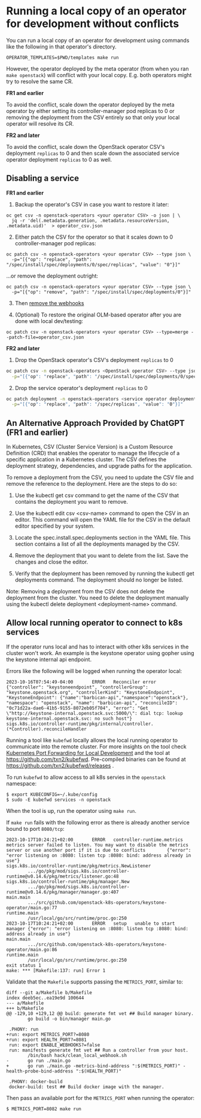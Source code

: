 # Running a local copy of an operator for development without conflicts

You can run a local copy of an operator for development using commands
like the following in that operator's directory.
```
OPERATOR_TEMPLATES=$PWD/templates make run
```
However, the operator deployed by the meta operator (from when you
ran `make openstack`) will conflict with your local copy. E.g. both
operators might try to resolve the same CR.

**FR1 and earlier**

To avoid the conflict, scale down the operator deployed by the meta
operator by either setting its controller-manager pod replicas to 0
or removing the deployment from the CSV entirely so that only your
local operator will resolve its CR.

**FR2 and later**

To avoid the conflict, scale down the OpenStack operator CSV's deployment
`replicas` to 0 and then scale down the associated service operator deployment
`replicas` to 0 as well.

## Disabling a service

**FR1 and earlier**

1. Backup the operator's CSV in case you want to restore it later:

```
oc get csv -n openstack-operators <your operator CSV> -o json | \
  jq -r 'del(.metadata.generation, .metadata.resourceVersion, .metadata.uid)'  > operator_csv.json
```

2. Either patch the CSV for the operator so that it scales down to 0 controller-manager pod replicas:

```
oc patch csv -n openstack-operators <your operator CSV> --type json \
  -p="[{"op": "replace", "path": "/spec/install/spec/deployments/0/spec/replicas", "value": "0"}]"
```

...or remove the deployment outright:

```
oc patch csv -n openstack-operators <your operator CSV> --type json \
  -p="[{"op": "remove", "path": "/spec/install/spec/deployments/0"}]"
```

3. Then [remove the webhooks](https://github.com/openstack-k8s-operators/docs/blob/main/webhooks.md#disabling-webhooks)

4. (Optional) To restore the original OLM-based operator after you are done with local dev/testing:

```
oc patch csv -n openstack-operators <your operator CSV> --type=merge --patch-file=operator_csv.json
```

**FR2 and later**

1. Drop the OpenStack operator's CSV's deployment `replicas` to 0

```bash
oc patch csv -n openstack-operators <OpenStack operator CSV> --type json \
  -p="[{"op": "replace", "path": "/spec/install/spec/deployments/0/spec/replicas", "value": "0"}]"
```

2. Drop the service operator's deployment `replicas` to 0

```bash
oc patch deployment -n openstack-operators <service operator deployment> --type json \
  -p="[{"op": "replace", "path": "/spec/replicas", "value": "0"}]"
```

## An Alternative Approach Provided by ChatGPT (FR1 and earlier)

In Kubernetes, CSV (Cluster Service Version) is a Custom Resource Definition (CRD) that enables the operator to manage the lifecycle of a specific application in a Kubernetes cluster. The CSV defines the deployment strategy, dependencies, and upgrade paths for the application.

To remove a deployment from the CSV, you need to update the CSV file and remove the reference to the deployment. Here are the steps to do so:

1. Use the kubectl get csv command to get the name of the CSV that contains the deployment you want to remove.

2. Use the kubectl edit csv &lt;csv-name&gt; command to open the CSV in an editor. This command will open the YAML file for the CSV in the default editor specified by your system.

3. Locate the spec.install.spec.deployments section in the YAML file. This section contains a list of all the deployments managed by the CSV.

4. Remove the deployment that you want to delete from the list. Save the changes and close the editor.

5. Verify that the deployment has been removed by running the kubectl get deployments command. The deployment should no longer be listed.

Note: Removing a deployment from the CSV does not delete the deployment from the cluster. You need to delete the deployment manually using the kubectl delete deployment &lt;deployment-name&gt; command.

## Allow local running operator to connect to k8s services

If the operator runs local and has to interact with other k8s services in the cluster won't work.
An example is the keystone operator using gopher using the keystone internal api endpoint.

Errors like the following will be logged when running the operator local:

```
2023-10-16T07:54:49-04:00       ERROR   Reconciler error        {"controller": "keystoneendpoint", "controllerGroup": "keystone.openstack.org", "controllerKind": "KeystoneEndpoint", "KeystoneEndpoint": {"name":"barbican-api","namespace":"openstack"}, "namespace": "openstack", "name": "barbican-api", "reconcileID": "0c71d22a-dae6-41b5-9155-8072eb05f704", "error": "Get \"http://keystone-internal.openstack.svc:5000/\": dial tcp: lookup keystone-internal.openstack.svc: no such host"} sigs.k8s.io/controller-runtime/pkg/internal/controller.(*Controller).reconcileHandler
```

Running a tool like `kubefwd` locally allows the local running operator to communicate into the remote cluster.
For more insights on the tool check [Kubernetes Port Forwarding for Local Development](https://imti.co/kubernetes-port-forwarding/)
and the tool at https://github.com/txn2/kubefwd. Pre-compiled binaries can be found at https://github.com/txn2/kubefwd/releases .

To run `kubefwd` to allow access to all k8s servies in the `openstack` namespace:

```
$ export KUBECONFIG=~/.kube/config
$ sudo -E kubefwd services -n openstack
```

When the tool is up, run the operator using `make run`.

If `make run` fails with the following error as there is already another service bound to port `8080/tcp`:

```
2023-10-17T10:24:21+02:00       ERROR   controller-runtime.metrics      metrics server failed to listen. You may want to disable the metrics server or use another port if it is due to conflicts        {"error": "error listening on :8080: listen tcp :8080: bind: address already in use"}
sigs.k8s.io/controller-runtime/pkg/metrics.NewListener
        .../go/pkg/mod/sigs.k8s.io/controller-runtime@v0.14.6/pkg/metrics/listener.go:48
sigs.k8s.io/controller-runtime/pkg/manager.New
        .../go/pkg/mod/sigs.k8s.io/controller-runtime@v0.14.6/pkg/manager/manager.go:407
main.main
        .../src/github.com/openstack-k8s-operators/keystone-operator/main.go:77
runtime.main
        /usr/local/go/src/runtime/proc.go:250
2023-10-17T10:24:21+02:00       ERROR   setup   unable to start manager {"error": "error listening on :8080: listen tcp :8080: bind: address already in use"}
main.main
        .../src/github.com/openstack-k8s-operators/keystone-operator/main.go:86
runtime.main
        /usr/local/go/src/runtime/proc.go:250
exit status 1
make: *** [Makefile:137: run] Error 1
```

Validate that the `Makefile` supports passing the `METRICS_PORT`, similar to:

```
diff --git a/Makefile b/Makefile
index deeb5ec..ea19e9d 100644
--- a/Makefile
+++ b/Makefile
@@ -129,10 +129,12 @@ build: generate fmt vet ## Build manager binary.
        go build -o bin/manager main.go

 .PHONY: run
+run: export METRICS_PORT?=8080
+run: export HEALTH_PORT?=8081
 run: export ENABLE_WEBHOOKS?=false
 run: manifests generate fmt vet ## Run a controller from your host.
        /bin/bash hack/clean_local_webhook.sh
-       go run ./main.go
+       go run ./main.go -metrics-bind-address ":$(METRICS_PORT)" -health-probe-bind-address ":$(HEALTH_PORT)"

 .PHONY: docker-build
 docker-build: test ## Build docker image with the manager.
```

Then pass an available port for the `METRICS_PORT` when running the operator:

```
$ METRICS_PORT=8082 make run
```
